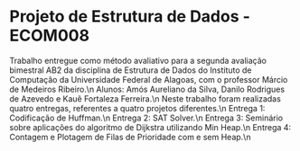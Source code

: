 # Projeto de Estrutura de Dados - ECOM008
Trabalho entregue como método avaliativo para a segunda avaliação bimestral AB2 da disciplina de Estrutura de Dados do Instituto de Computação da Universidade Federal de Alagoas, com o professor Márcio de Medeiros Ribeiro.\n
Alunos: Amós Aureliano da Silva, Danilo Rodrigues de Azevedo e Kauê Fortaleza Ferreira.\n
Neste trabalho foram realizadas quatro entregas, referentes a quatro projetos diferentes.\n
Entrega 1: Codificação de Huffman.\n
Entrega 2: SAT Solver.\n
Entrega 3: Seminário sobre aplicações do algoritmo de Dijkstra utilizando Min Heap.\n
Entrega 4: Contagem e Plotagem de Filas de Prioridade com e sem Heap.\n
